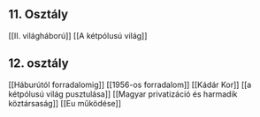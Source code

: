 ## 11. Osztály
[[II. világháború]]
[[A kétpólusú világ]]

## 12. osztály
[[Háburútól forradalomig]]
[[1956-os forradalom]]
[[Kádár Kor]]
[[a kétpólusú világ pusztulása]]
[[Magyar privatizáció és harmadik köztársaság]]
[[Eu működése]]


